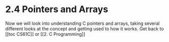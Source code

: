 # 2.4 Pointers and Arrays
Now we will look into understanding C pointers and arrays, taking several different looks at the concept and getting used to how it works. 
Get back to [[toc CS61C]] or [[2. C Programming]]
